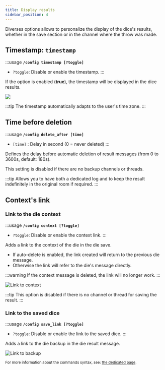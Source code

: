 ```yaml
---
title: Display results
sidebar_position: 4
---
```


Diverses options allows to personalize the display of the dice's results, whether in the save section or in the channel where the throw was made.

## Timestamp: `timestamp`

:::usage
**`/config timestamp [?toggle]`**
- `?toggle`: Disable or enable the timestamp.
:::

If the option is enabled (**true**), the timestamp will be displayed in the dice results.

![](/assets/rolls/config/timestamp.png)

:::tip
The timestamp automatically adapts to the user's time zone.
:::

## Time before deletion

:::usage
**`/config delete_after [time]`**
- `[time]` : Delay in second (0 = never deleted)
:::

Defines the delay before automatic deletion of result messages (from 0 to 3600s, default: 180s).

This setting is disabled if there are no backup channels or threads.

:::tip
Allows you to have both a dedicated log and to keep the result indefinitely in the original room if required.
:::

## Context's link
### Link to the die context

:::usage
**`/config context [?toggle]`**
- `?toggle`: Disable or enable the context link.
:::

Adds a link to the context of the die in the die save.
- If auto-delete is enabled, the link created will return to the previous die message.
- Otherwise the link will refer to the die's message directly.

:::warning
If the context message is deleted, the link will no longer work.
:::

![Link to context](/assets/rolls/config/context.png)

:::tip
This option is disabled if there is no channel or thread for saving the result.
:::

### Link to the saved dice

:::usage
**`/config save_link [?toggle]`**
- `?toggle`: Disable or enable the link to the saved dice.
:::

Adds a link to the die backup in the die result message.

![Link to backup](/assets/rolls/config/backup_link.png)

<small>For more information about the commands syntax, see: [the dedicated page](../introduction/format.mdx).</small>